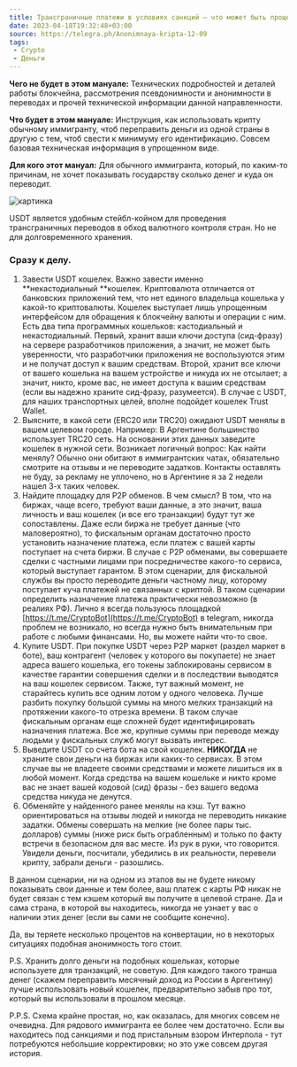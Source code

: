 ```yaml
---
title: Трансграничные платежи в условиях санкций — что может быть проще?
date: 2023-04-18T19:32:48+03:00
source: https://telegra.ph/Anonimnaya-kripta-12-09
tags:
 - Crypto
 - Деньги
---
```


**Чего не будет в этом мануале:** Технических подробностей и деталей работы блокчейна, рассмотрения псевдонимности и анонимности в переводах и прочей технической информации данной направленности.

**Что будет в этом мануале:** Инструкция, как использовать крипту обычному иммигранту, чтоб переправить деньги из одной страны в другую с тем, чтоб свести к минимуму его идентификацию. Совсем базовая техническая информация в упрощенном виде.

**Для кого этот мануал:** Для обычного иммигранта, который, по каким-то причинам, не хочет показывать государству сколько денег и куда он переводит.

![картинка](https://telegra.ph/file/5445dd0cb482fc94af3aa.jpg)

USDT является удобным стейбл-койном для проведения трансграничных переводов в обход валютного контроля стран. Но не для долговременного хранения.

### Сразу к делу.

1. Завести USDT кошелек. Важно завести именно **некастодиальный **кошелек. Криптовалюта отличается от банковских приложений тем, что нет единого владельца кошелька у какой-то криптовалюты. Кошелек выступает лишь упрощенным интерфейсом для обращения к блокчейну валюты и операции с ним. Есть два типа программных кошельков: кастодиальный и некастодиальный. Первый, хранит ваши ключи доступа (сид-фразу) на сервере разработчиков приложения, а значит, не может быть уверенности, что разработчики приложения не воспользуются этим и не получат доступ к вашим средствам. Второй, хранит все ключи от вашего кошелька на вашем устройстве и никуда их не отсылает; а значит, никто, кроме вас, не имеет доступа к вашим средствам (если вы надежно храните сид-фразу, разумеется). В случае с USDT, для наших транспортных целей, вполне подойдет кошелек Trust Wallet.
1. Выясните, в какой сети (ERC20 или TRC20) ожидают USDT менялы в вашем целевом городе. Например: В Аргентине большинство использует TRC20 сеть. На основании этих данных заведите кошелек в нужной сети. Возникает логичный вопрос: Как найти менялу? Обычно они обитают в иммигрантских чатах, обязательно смотрите на отзывы и не переводите задатков. Контакты оставлять не буду, за рекламу не уплочено, но в Аргентине я за 2 недели нашел 3-х таких человек.
1. Найдите площадку для P2P обменов. В чем смысл? В том, что на биржах, чаще всего, требуют ваши данные, а это значит, ваша личность и ваш кошелек (и все его транзакции) будут тут же сопоставлены. Даже если биржа не требует данные (что маловероятно), то фискальным органам достаточно просто установить назначение платежа, если платеж с вашей карты поступает на счета биржи. В случае с P2P обменами, вы совершаете сделки с частными лицами при посредничестве какого-то сервиса, который выступает гарантом. В этом сценарии, для фискальной службы вы просто переводите деньги частному лицу, которому поступает куча платежей не связанных с криптой. В таком сценарии определить назначение платежа практически невозможно (в реалиях РФ). Лично я всегда пользуюсь площадкой [https://t.me/CryptoBot](https://t.me/CryptoBot) в telegram, никогда проблем не возникало, но всегда нужно быть внимательным при работе с любыми финансами. Но, вы можете найти что-то свое.
1. Купите USDT. При покупке USDT через P2P маркет (раздел маркет в боте), ваш контрагент (человек у которого вы покупаете) не знает адреса вашего кошелька, его токены заблокированы сервисом в качестве гарантии совершения сделки и в последствии выводятся на ваш кошелек сервисом. Также, тут важный момент, не старайтесь купить все одним лотом у одного человека. Лучше разбить покупку большой суммы на много мелких транзакций на протяжении какого-то отрезка времени. В таком случае фискальным органам еще сложней будет идентифицировать назначения платежа. Все же, крупные суммы при переводе между людьми у фискальных служб могут вызвать интерес.
1. Выведите USDT со счета бота на свой кошелек. **НИКОГДА** не храните свои деньги на биржах или каких-то сервисах. В этом случае вы не владеете своими средствами и можете лишиться их в любой момент. Когда средства на вашем кошельке и никто кроме вас не знает вашей кодовой (сид) фразы - без вашего ведома средства никуда не денутся.
1. Обменяйте у найденного ранее менялы на кэш. Тут важно ориентироваться на отзывы людей и никогда не переводить никакие задатки. Обмены совершать на мелкие (не более пары тыс. долларов) суммы (ниже риск быть ограбленным) и только по факту встречи в безопасном для вас месте. Из рук в руки, что говорится. Увидели деньги, посчитали, убедились в их реальности, перевели крипту, забрали деньги - разошлись.

В данном сценарии, ни на одном из этапов вы не будете никому показывать свои данные и тем более, ваш платеж с карты РФ никак не будет связан с тем кэшем который вы получите в целевой стране. Да и сама страна, в которой вы находитесь, никогда не узнает у вас о наличии этих денег (если вы сами не сообщите конечно).

Да, вы теряете несколько процентов на конвертации, но в некоторых ситуациях подобная анонимность того стоит.

P.S. Хранить долго деньги на подобных кошельках, которые используете для транзакций, не советую. Для каждого такого транша денег (скажем переправить месячный доход из России в Аргентину) лучше использовать новый кошелек, предварительно забыв про тот, который вы использовали в прошлом месяце.

P.P.S. Схема крайне простая, но, как оказалась, для многих совсем не очевидна. Для рядового иммигранта ее более чем достаточно. Если вы находитесь под санкциями и под пристальным взором Интерпола - тут потребуются небольшие корректировки; но это уже совсем другая история.